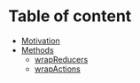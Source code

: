 # Table of content 

* [Motivation](doc/Motivation.md)
* [Methods](doc/API/README.md)
  * [wrapReducers](doc/API/wrapReducers.md)
  * [wrapActions](doc/API/wrapActions.md)
